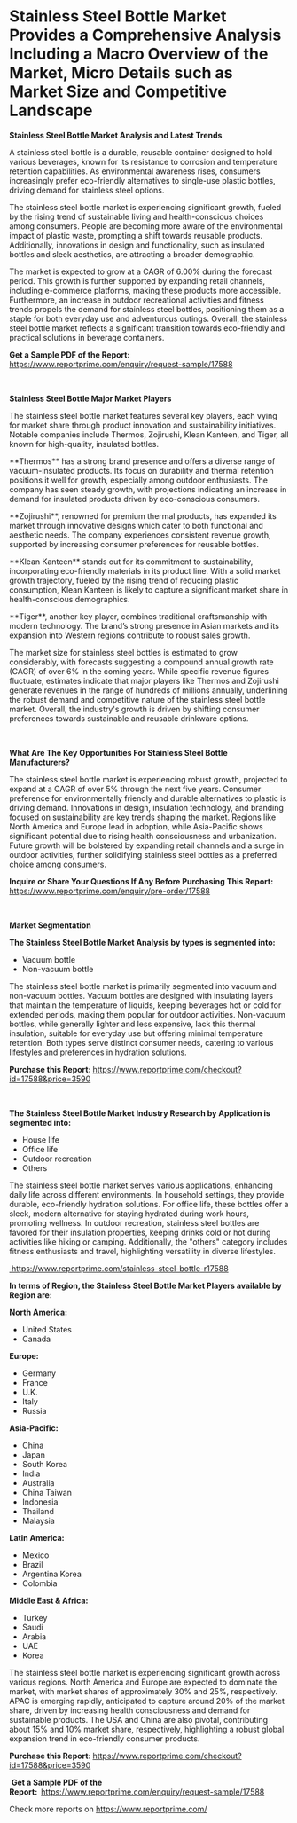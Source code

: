 <p><h1>Stainless Steel Bottle Market Provides a Comprehensive Analysis Including a Macro Overview of the Market, Micro Details such as Market Size and Competitive Landscape</h1></p><p><strong>Stainless Steel Bottle Market Analysis and Latest Trends</strong></p>
<p><p>A stainless steel bottle is a durable, reusable container designed to hold various beverages, known for its resistance to corrosion and temperature retention capabilities. As environmental awareness rises, consumers increasingly prefer eco-friendly alternatives to single-use plastic bottles, driving demand for stainless steel options. </p><p>The stainless steel bottle market is experiencing significant growth, fueled by the rising trend of sustainable living and health-conscious choices among consumers. People are becoming more aware of the environmental impact of plastic waste, prompting a shift towards reusable products. Additionally, innovations in design and functionality, such as insulated bottles and sleek aesthetics, are attracting a broader demographic.</p><p>The market is expected to grow at a CAGR of 6.00% during the forecast period. This growth is further supported by expanding retail channels, including e-commerce platforms, making these products more accessible. Furthermore, an increase in outdoor recreational activities and fitness trends propels the demand for stainless steel bottles, positioning them as a staple for both everyday use and adventurous outings. Overall, the stainless steel bottle market reflects a significant transition towards eco-friendly and practical solutions in beverage containers.</p></p>
<p><strong>Get a Sample PDF of the Report:&nbsp;</strong> <a href="https://www.reportprime.com/enquiry/request-sample/17588?utm_campaign=3252&utm_medium=2&utm_source=Github&utm_content=ia&utm_term=18032025&utm_id=stainless-steel-bottle">https://www.reportprime.com/enquiry/request-sample/17588</a></p>
<p>&nbsp;</p>
<p><strong>Stainless Steel Bottle Major Market Players</strong></p>
<p><p>The stainless steel bottle market features several key players, each vying for market share through product innovation and sustainability initiatives. Notable companies include Thermos, Zojirushi, Klean Kanteen, and Tiger, all known for high-quality, insulated bottles. </p><p>**Thermos** has a strong brand presence and offers a diverse range of vacuum-insulated products. Its focus on durability and thermal retention positions it well for growth, especially among outdoor enthusiasts. The company has seen steady growth, with projections indicating an increase in demand for insulated products driven by eco-conscious consumers.</p><p>**Zojirushi**, renowned for premium thermal products, has expanded its market through innovative designs which cater to both functional and aesthetic needs. The company experiences consistent revenue growth, supported by increasing consumer preferences for reusable bottles. </p><p>**Klean Kanteen** stands out for its commitment to sustainability, incorporating eco-friendly materials in its product line. With a solid market growth trajectory, fueled by the rising trend of reducing plastic consumption, Klean Kanteen is likely to capture a significant market share in health-conscious demographics.</p><p>**Tiger**, another key player, combines traditional craftsmanship with modern technology. The brand’s strong presence in Asian markets and its expansion into Western regions contribute to robust sales growth.</p><p>The market size for stainless steel bottles is estimated to grow considerably, with forecasts suggesting a compound annual growth rate (CAGR) of over 6% in the coming years. While specific revenue figures fluctuate, estimates indicate that major players like Thermos and Zojirushi generate revenues in the range of hundreds of millions annually, underlining the robust demand and competitive nature of the stainless steel bottle market. Overall, the industry's growth is driven by shifting consumer preferences towards sustainable and reusable drinkware options.</p></p>
<p>&nbsp;</p>
<p><strong>What Are The Key Opportunities For Stainless Steel Bottle Manufacturers?</strong></p>
<p><p>The stainless steel bottle market is experiencing robust growth, projected to expand at a CAGR of over 5% through the next five years. Consumer preference for environmentally friendly and durable alternatives to plastic is driving demand. Innovations in design, insulation technology, and branding focused on sustainability are key trends shaping the market. Regions like North America and Europe lead in adoption, while Asia-Pacific shows significant potential due to rising health consciousness and urbanization. Future growth will be bolstered by expanding retail channels and a surge in outdoor activities, further solidifying stainless steel bottles as a preferred choice among consumers.</p></p>
<p><strong>Inquire or Share Your Questions If Any Before Purchasing This Report:</strong> <a href="https://www.reportprime.com/enquiry/pre-order/17588?utm_campaign=3252&utm_medium=2&utm_source=Github&utm_content=ia&utm_term=18032025&utm_id=stainless-steel-bottle">https://www.reportprime.com/enquiry/pre-order/17588</a></p>
<p>&nbsp;</p>
<p><strong>Market Segmentation</strong></p>
<p><strong>The Stainless Steel Bottle Market Analysis by types is segmented into:</strong></p>
<p><ul><li>Vacuum bottle</li><li>Non-vacuum bottle</li></ul></p>
<p><p>The stainless steel bottle market is primarily segmented into vacuum and non-vacuum bottles. Vacuum bottles are designed with insulating layers that maintain the temperature of liquids, keeping beverages hot or cold for extended periods, making them popular for outdoor activities. Non-vacuum bottles, while generally lighter and less expensive, lack this thermal insulation, suitable for everyday use but offering minimal temperature retention. Both types serve distinct consumer needs, catering to various lifestyles and preferences in hydration solutions.</p></p>
<p><strong>Purchase this Report:&nbsp;</strong><a href="https://www.reportprime.com/checkout?id=17588&price=3590&utm_campaign=3252&utm_medium=2&utm_source=Github&utm_content=ia&utm_term=18032025&utm_id=stainless-steel-bottle">https://www.reportprime.com/checkout?id=17588&price=3590</a></p>
<p>&nbsp;</p>
<p><strong>The Stainless Steel Bottle Market Industry Research by Application is segmented into:</strong></p>
<p><ul><li>House life</li><li>Office life</li><li>Outdoor recreation</li><li>Others</li></ul></p>
<p><p>The stainless steel bottle market serves various applications, enhancing daily life across different environments. In household settings, they provide durable, eco-friendly hydration solutions. For office life, these bottles offer a sleek, modern alternative for staying hydrated during work hours, promoting wellness. In outdoor recreation, stainless steel bottles are favored for their insulation properties, keeping drinks cold or hot during activities like hiking or camping. Additionally, the "others" category includes fitness enthusiasts and travel, highlighting versatility in diverse lifestyles.</p></p>
<p><a href="https://www.reportprime.com/stainless-steel-bottle-r17588?utm_campaign=3252&utm_medium=2&utm_source=Github&utm_content=ia&utm_term=18032025&utm_id=stainless-steel-bottle">&nbsp;https://www.reportprime.com/stainless-steel-bottle-r17588</a></p>
<p><strong>In terms of Region, the Stainless Steel Bottle Market Players available by Region are:</strong></p>
<p>
    <p> <strong> North America: </strong>
        <ul>
            <li>United States</li>
            <li>Canada</li>
        </ul>
        </p> 
    <p> <strong> Europe: </strong>
        <ul>
            <li>Germany</li>
            <li>France</li>
            <li>U.K.</li>
            <li>Italy</li>
            <li>Russia</li>
        </ul>
        </p> 
    <p> <strong> Asia-Pacific: </strong>
        <ul>
            <li>China</li>
            <li>Japan</li>
            <li>South Korea</li>
            <li>India</li>
            <li>Australia</li>
            <li>China Taiwan</li>
            <li>Indonesia</li>
            <li>Thailand</li>
            <li>Malaysia</li>
        </ul>
        </p> 
    <p> <strong> Latin America: </strong>
        <ul>
            <li>Mexico</li>
            <li>Brazil</li>
            <li>Argentina Korea</li>
            <li>Colombia</li>
        </ul>
        </p> 
    <p> <strong> Middle East & Africa: </strong>
        <ul>
            <li>Turkey</li>
            <li>Saudi</li>
            <li>Arabia</li>
            <li>UAE</li>
            <li>Korea</li>
        </ul>
    </p>
    </p>
<p><p>The stainless steel bottle market is experiencing significant growth across various regions. North America and Europe are expected to dominate the market, with market shares of approximately 30% and 25%, respectively. APAC is emerging rapidly, anticipated to capture around 20% of the market share, driven by increasing health consciousness and demand for sustainable products. The USA and China are also pivotal, contributing about 15% and 10% market share, respectively, highlighting a robust global expansion trend in eco-friendly consumer products.</p></p>
<p><strong>Purchase this Report: </strong><a href="https://www.reportprime.com/checkout?id=17588&price=3590&utm_campaign=3252&utm_medium=2&utm_source=Github&utm_content=ia&utm_term=18032025&utm_id=stainless-steel-bottle">https://www.reportprime.com/checkout?id=17588&price=3590</a></p>
<p>&nbsp;<strong>Get a Sample PDF of the Report:&nbsp;&nbsp;</strong><a href="https://www.reportprime.com/enquiry/request-sample/17588?utm_campaign=3252&utm_medium=2&utm_source=Github&utm_content=ia&utm_term=18032025&utm_id=stainless-steel-bottle">https://www.reportprime.com/enquiry/request-sample/17588</a></p>
<p><strong></strong></p>
<p>Check more reports on <a href="https://www.reportprime.com/?utm_campaign=3252&utm_medium=2&utm_source=Github&utm_content=ia&utm_term=18032025&utm_id=stainless-steel-bottle">https://www.reportprime.com/</a></p>